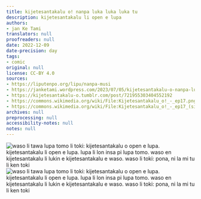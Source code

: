 ```yaml
---
title: kijetesantakalu o! nanpa luka luka luka tu
description: kijetesantakalu li open e lupa
authors:
- jan Ke Tami
translators: null
proofreaders: null
date: 2022-12-09
date-precision: day
tags:
- comic
original: null
license: CC-BY 4.0
sources:
- https://liputenpo.org/lipu/nanpa-musi
- https://janketami.wordpress.com/2023/07/05/kijetesantakalu-o-nanpa-luka-luka-luka-tu/
- https://kijetesantakalu-o.tumblr.com/post/721955303404552192
- https://commons.wikimedia.org/wiki/File:Kijetesantakalu_o!_-_ep17.png
- https://commons.wikimedia.org/wiki/File:Kijetesantakalu_o!_-_ep17_(sitelen_pona).png
archives: null
preprocessing: null
accessibility-notes: null
notes: null
---
```


![waso li tawa lupa tomo li toki: kijetesantakalu o open e lupa. kijetesantakalu li open e lupa. lupa li lon insa pi lupa tomo. waso en kijetesantakalu li lukin e kijetesantakalu e waso. waso li toki: pona, ni la mi tu li ken toki](https://upload.wikimedia.org/wikipedia/commons/e/e9/Kijetesantakalu_o%21_-_ep17.png)
![waso li tawa lupa tomo li toki: kijetesantakalu o open e lupa. kijetesantakalu li open e lupa. lupa li lon insa pi lupa tomo. waso en kijetesantakalu li lukin e kijetesantakalu e waso. waso li toki: pona, ni la mi tu li ken toki](https://upload.wikimedia.org/wikipedia/commons/8/89/Kijetesantakalu_o%21_-_ep17_%28sitelen_pona%29.png)